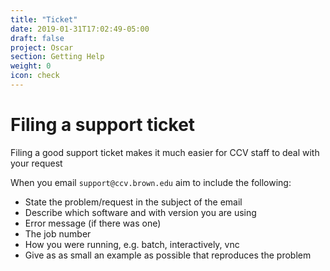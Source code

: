 ```yaml
---
title: "Ticket"
date: 2019-01-31T17:02:49-05:00
draft: false
project: Oscar
section: Getting Help
weight: 0
icon: check
---
```


# Filing a support ticket

Filing a good support ticket makes it much easier for CCV staff to deal with
your request

When you email `support@ccv.brown.edu` aim to include the following:

* State the problem/request in the subject of the email
* Describe which software and with version you are using
* Error message (if there was one)
* The job number
* How you were running, e.g.  batch, interactively, vnc
* Give as as small an example as possible that reproduces the problem
